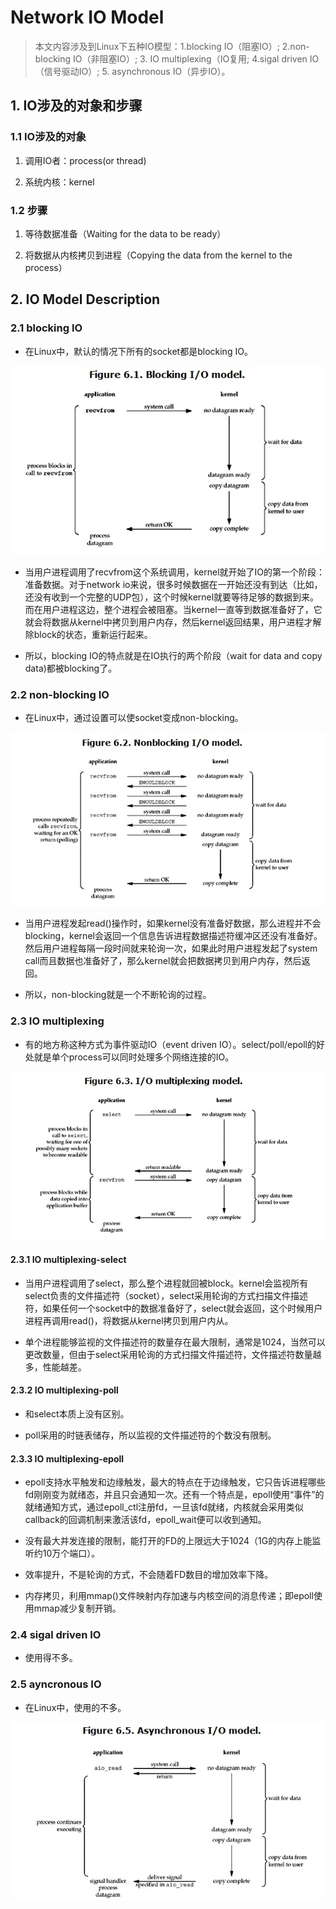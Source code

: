# Network IO Model

> 本文内容涉及到Linux下五种IO模型：1.blocking IO（阻塞IO）; 2.non-blocking IO（非阻塞IO）; 3. IO multiplexing（IO复用; 4.sigal driven IO（信号驱动IO）; 5. asynchronous IO（异步IO）。

## 1. IO涉及的对象和步骤

### 1.1 IO涉及的对象

1. 调用IO者：process(or thread)

2. 系统内核：kernel

### 1.2 步骤

1. 等待数据准备（Waiting for the data to be ready）

2. 将数据从内核拷贝到进程（Copying the data from the kernel to the process）

## 2. IO Model Description

### 2.1 blocking IO

- 在Linux中，默认的情况下所有的socket都是blocking IO。

![blocking IO](./img/blocking.gif)

- 当用户进程调用了recvfrom这个系统调用，kernel就开始了IO的第一个阶段：准备数据。对于network io来说，很多时候数据在一开始还没有到达（比如，还没有收到一个完整的UDP包），这个时候kernel就要等待足够的数据到来。而在用户进程这边，整个进程会被阻塞。当kernel一直等到数据准备好了，它就会将数据从kernel中拷贝到用户内存，然后kernel返回结果，用户进程才解除block的状态，重新运行起来。

- 所以，blocking IO的特点就是在IO执行的两个阶段（wait for data and copy data)都被blocking了。

### 2.2 non-blocking IO

- 在Linux中，通过设置可以使socket变成non-blocking。

![non-blocking](./img/non-blocking.gif)

- 当用户进程发起read()操作时，如果kernel没有准备好数据，那么进程并不会blocking，kernel会返回一个信息告诉进程数据描述符缓冲区还没有准备好。然后用户进程每隔一段时间就来轮询一次，如果此时用户进程发起了system call而且数据也准备好了，那么kernel就会把数据拷贝到用户内存，然后返回。

- 所以，non-blocking就是一个不断轮询的过程。

### 2.3 IO multiplexing

- 有的地方称这种方式为事件驱动IO（event driven IO）。select/poll/epoll的好处就是单个process可以同时处理多个网络连接的IO。

![multiplexing](./img/multiplexing.gif)

#### 2.3.1 IO multiplexing-select

- 当用户进程调用了select，那么整个进程就回被block。kernel会监视所有select负责的文件描述符（socket），select采用轮询的方式扫描文件描述符，如果任何一个socket中的数据准备好了，select就会返回，这个时候用户进程再调用read()，将数据从kernel拷贝到用户内从。

- 单个进程能够监视的文件描述符的数量存在最大限制，通常是1024，当然可以更改数量，但由于select采用轮询的方式扫描文件描述符，文件描述符数量越多，性能越差。

#### 2.3.2 IO multiplexing-poll

- 和select本质上没有区别。

- poll采用的时链表储存，所以监视的文件描述符的个数没有限制。

#### 2.3.3 IO multiplexing-epoll

- epoll支持水平触发和边缘触发，最大的特点在于边缘触发，它只告诉进程哪些fd刚刚变为就绪态，并且只会通知一次。还有一个特点是，epoll使用“事件”的就绪通知方式，通过epoll_ctl注册fd，一旦该fd就绪，内核就会采用类似callback的回调机制来激活该fd，epoll_wait便可以收到通知。

- 没有最大并发连接的限制，能打开的FD的上限远大于1024（1G的内存上能监听约10万个端口）。

- 效率提升，不是轮询的方式，不会随着FD数目的增加效率下降。

- 内存拷贝，利用mmap()文件映射内存加速与内核空间的消息传递；即epoll使用mmap减少复制开销。

### 2.4 sigal driven IO

- 使用得不多。

### 2.5 ayncronous IO

- 在Linux中，使用的不多。

![asynchronous IO](./img/asynchronous.gif)
